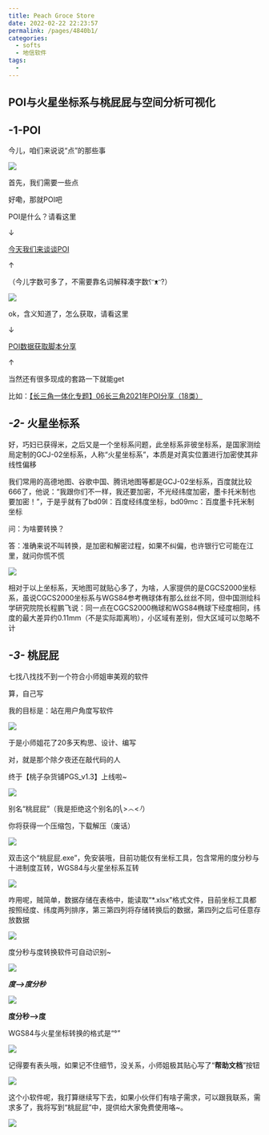 ```yaml
---
title: Peach Groce Store 
date: 2022-02-22 22:23:57
permalink: /pages/4840b1/
categories:
  - softs
  - 地信软件
tags:
  - 
---
```

## POI与火星坐标系与桃屁屁与空间分析可视化

## -1-POI

今儿，咱们来说说“点”的那些事

![](http://pics.landcover100.com/pics//img/20220222220137.png)



首先，我们需要一些点

好嘞，那就POI吧

POI是什么？请看这里

↓

[今天我们来谈谈POI](http://mp.weixin.qq.com/s?__biz=MzU1NDk2NDEwOA==&mid=2247487633&idx=1&sn=03bf4265e80c4d8539d55ee738d29b90&chksm=fbdad572ccad5c645fb5945ecb6ac345e9537919a7554ce49505d90bc2dbaa47e85e9bc0933a&scene=21#wechat_redirect)

↑

（今儿字数可多了，不需要靠名词解释凑字数⸮ᵔᴥᵔ?）

![](http://pics.landcover100.com/pics//img/20220222220613.png)



ok，含义知道了，怎么获取，请看这里

↓

[POI数据获取脚本分享](http://mp.weixin.qq.com/s?__biz=MzA4MzA5NTgzMw==&mid=2247486044&idx=1&sn=f3c22039dbf1a53aeb419ab5d680986c&chksm=9ffaf22aa88d7b3ccfce1eea978f6b90d923139bd2a00a87286676bca056ff5f391ebea141bd&scene=21#wechat_redirect)

↑

当然还有很多现成的套路一下就能get

比如：[【长三角一体化专题】06长三角2021年POI分享（18类）](http://mp.weixin.qq.com/s?__biz=MzIzMjU3MjYyNQ==&mid=2247496711&idx=1&sn=a1a79d1d652c2afebeaaec58c570fb57&chksm=e89067b9dfe7eeafe92525fc2f13da9fa635cf6d5e3ef18038f7960c9b62d89d9cf557362405&scene=21#wechat_redirect)



## ***-2-*** 火星坐标系



好，巧妇已获得米，之后又是一个坐标系问题，此坐标系非彼坐标系，是国家测绘局定制的GCJ-02坐标系，人称“火星坐标系”，本质是对真实位置进行加密使其非线性偏移



我们常用的高德地图、谷歌中国、腾讯地图等都是GCJ-02坐标系，百度就比较666了，他说：“我跟你们不一样，我还要加密，不光经纬度加密，墨卡托米制也要加密！”，于是乎就有了bd09l：百度经纬度坐标，bd09mc：百度墨卡托米制坐标



问：为啥要转换？

答：准确来说不叫转换，是加密和解密过程，如果不纠偏，也许银行它可能在江里，就问你慌不慌

![](http://pics.landcover100.com/pics//img/20220222220631.png)



相对于以上坐标系，天地图可就贴心多了，为啥，人家提供的是CGCS2000坐标系，虽说CGCS2000坐标系与WGS84参考椭球体有那么丝丝不同，但中国测绘科学研究院院长程鹏飞说：同一点在CGCS2000椭球和WGS84椭球下经度相同，纬度的最大差异约0.11mm（不是实际距离哟），小区域有差别，但大区域可以忽略不计

## ***-3-*** 桃屁屁

七找八找找不到一个符合小师姐审美观的软件

算，自己写

我的目标是：站在用户角度写软件

![](http://pics.landcover100.com/pics//img/20220222220647.png)

于是小师姐花了20多天构思、设计、编写

对，就是那个除夕夜还在敲代码的人

终于【桃子杂货铺PGS_v1.3】上线啦~

![](http://pics.landcover100.com/pics//img/20220222220702.png)



别名“桃屁屁”（我是拒绝这个别名的⎝>෴<⎠）

你将获得一个压缩包，下载解压（废话）



![](http://pics.landcover100.com/pics//img/20220222220715.png)



双击这个“桃屁屁.exe”，免安装哦，目前功能仅有坐标工具，包含常用的度分秒与十进制度互转，WGS84与火星坐标系互转

![](http://pics.landcover100.com/pics//img/20220222220728.png)



咋用呢，贼简单，数据存储在表格中，能读取“*.xlsx”格式文件，目前坐标工具都按照经度、纬度两列排序，第三第四列将存储转换后的数据，第四列之后可任意存放数据

![](http://pics.landcover100.com/pics//img/20220222220739.png)



度分秒与度转换软件可自动识别~

![](https://img-blog.csdnimg.cn/4fbe6f9a208e425f9cd52dfe92db40e0.gif)

***度-->度分秒***

![](https://img-blog.csdnimg.cn/4fbe6f9a208e425f9cd52dfe92db40e0.gif)

**度分秒-->度**

WGS84与火星坐标转换的格式是“°”


![](https://img-blog.csdnimg.cn/4fbe6f9a208e425f9cd52dfe92db40e0.gif)



记得要有表头哦，如果记不住细节，没关系，小师姐极其贴心写了“**帮助文档**”按钮

![](http://pics.landcover100.com/pics//img/4.gif)

这个小软件呢，我打算继续写下去，如果小伙伴们有啥子需求，可以跟我联系，需求多了，我将写到“桃屁屁”中，提供给大家免费使用咯~。

![](http://pics.landcover100.com/pics//img/192e4ff7883d0c6060c64064cfba24b.png)